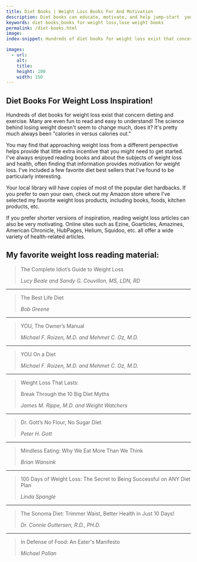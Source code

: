 ```yaml
---
title: Diet Books | Weight Loss Books For And Motivation
description: Diet books can educate, motivate, and help jump-start  your diet. Let's take a look at a selection..
keywords: diet books,books for weight loss,lose weight books
permalink: /diet-books.html
image: 
index-snippet: Hundreds of diet books for weight loss exist that concern dieting and exercise. Many are even fun to read and easy to understand.

images:
  - url: 
    alt: 
    title: 
    height: 100
    width: 150
---
```


## Diet Books For Weight Loss Inspiration!

Hundreds of diet books for weight loss exist that concern dieting and exercise. Many are even fun to read and easy to understand! The science behind losing weight doesn't seem to change much, does it? It's pretty much always been "calories in versus calories out."  

You may find that approaching weight loss from a different perspective helps provide that little extra incentive that you might need to get started. I've always enjoyed reading books and about the subjects of weight loss and health, often finding that information provides motivation for weight loss. I've included a few favorite diet best sellers that I've found to be particularly interesting. 

Your local library will have copies of most of the popular diet hardbacks. If you prefer to own your own, check out my Amazon store where I've selected my favorite weight loss products, including books, foods, kitchen products, etc.

If you prefer shorter versions of inspiration, reading weight loss articles can also be very motivating. Online sites such as Ezine, Goarticles, Amazines, American Chronicle, HubPages, Helium, Squidoo, etc. all offer a wide variety of health-related articles.

## My favorite weight loss reading material:

> The Complete Idiot’s Guide to Weight Loss 
>
> <cite>Lucy Beale and Sandy G. Couvillon, MS, LDN, RD</cite>

---

> The Best Life Diet 
>
> <cite>Bob Greene</cite>

---

> YOU, The Owner’s Manual
>
> <cite>Michael F. Roizen, M.D. and Mehmet C. Oz, M.D.</cite>

---

> YOU On a Diet 
>
> <cite>Michael F. Roizen, M.D. and Mehmet C. Oz, M.D.</cite>

---

> Weight Loss That Lasts:
> 
> Break Through the 10 Big Diet Myths
>
> <cite>James M. Rippe, M.D. and Weight Watchers</cite>

---

> Dr. Gott’s No Flour, No Sugar Diet 
> 
> <cite>Peter H. Gott</cite>

---

> Mindless Eating: Why We Eat More Than We Think
>
> <cite>Brian Wansink</cite>

---

> 100 Days of Weight Loss: The Secret to Being Successful on ANY Diet Plan
>
> <cite>Linda Spangle</cite>

---

> The Sonoma Diet: Trimmer Waist, Better Health in Just 10 Days!
> 
> <cite>Dr. Connie Guttersen, R.D., PH.D.</cite>

---

> In Defense of Food: An Eater's Manifesto
> 
> <cite>Michael Pollan</cite>
